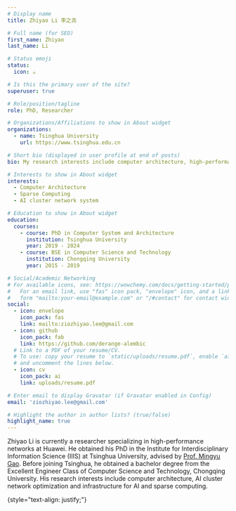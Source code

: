 ```yaml
---
# Display name
title: Zhiyao Li 李之尧

# Full name (for SEO)
first_name: Zhiyao
last_name: Li

# Status emoji
status:
  icon: ☕️

# Is this the primary user of the site?
superuser: true

# Role/position/tagline
role: PhD, Researcher

# Organizations/Affiliations to show in About widget
organizations:
  - name: Tsinghua University
    url: https://www.tsinghua.edu.cn

# Short bio (displayed in user profile at end of posts)
bio: My research interests include computer architecture, high-performance network system design and optimization for AI, and dynamic & sparse computing.

# Interests to show in About widget
interests:
  - Computer Architecture
  - Sparse Computing
  - AI cluster network system

# Education to show in About widget
education:
  courses:
    - course: PhD in Computer System and Architecture
      institution: Tsinghua University
      year: 2019 - 2024
    - course: BSE in Computer Science and Technology
      institution: Chongqing University
      year: 2015 - 2019

# Social/Academic Networking
# For available icons, see: https://wowchemy.com/docs/getting-started/page-builder/#icons
#   For an email link, use "fas" icon pack, "envelope" icon, and a link in the
#   form "mailto:your-email@example.com" or "/#contact" for contact widget.
social:
  - icon: envelope
    icon_pack: fas
    link: mailto:ziozhiyao.lee@gmail.com
  - icon: github
    icon_pack: fab
    link: https://github.com/derange-alembic
  # Link to a PDF of your resume/CV.
  # To use: copy your resume to `static/uploads/resume.pdf`, enable `ai` icons in `params.yaml`,
  # and uncomment the lines below.
  - icon: cv
    icon_pack: ai
    link: uploads/resume.pdf

# Enter email to display Gravatar (if Gravatar enabled in Config)
email: 'ziozhiyao.lee@gmail.com'

# Highlight the author in author lists? (true/false)
highlight_name: true
---
```


Zhiyao Li is currently a researcher specializing in high-performance networks at Huawei. He obtained his PhD in the Institute for Interdisciplinary Information Science (IIIS) at Tsinghua University, advised by [Prof. Mingyu Gao](https://people.iiis.tsinghua.edu.cn/~gaomy/). Before joining Tsinghua, he obtained a bachelor degree from the Excellent Engineer Class of Computer Science and Technology, Chongqing University. His research interests include computer architecture, AI cluster network optimization and infrastructure for AI and sparse computing.

{style="text-align: justify;"}
